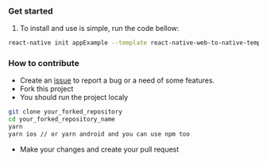 ### Get started

1. To install and use is simple, run the code bellow:

```sh
react-native init appExample --template react-native-web-to-native-template
```


### How to contribute

- Create an [issue](https://github.com/giioohbernini/react-native-web-to-native-template/issues/new) to report a bug or a need of some features.
- Fork this project
- You should run the project localy

```sh
git clone your_forked_repository
cd your_forked_repository_name
yarn
yarn ios // or yarn android and you can use npm too
```

- Make your changes and create your pull request

####
